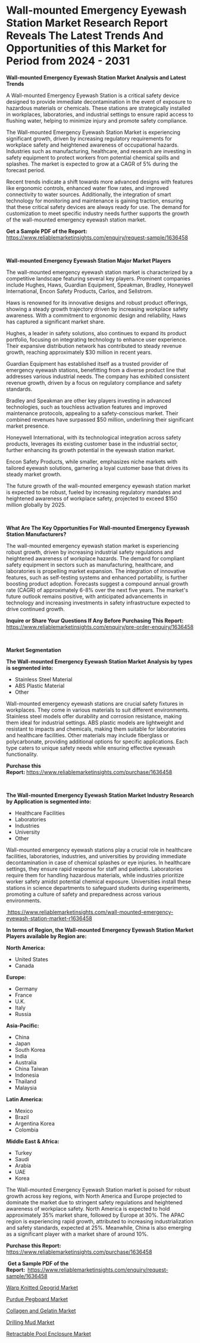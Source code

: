 <p><h1>Wall-mounted Emergency Eyewash Station Market Research Report Reveals The Latest Trends And Opportunities of this Market for Period from 2024 - 2031</h1></p><p><strong>Wall-mounted Emergency Eyewash Station Market Analysis and Latest Trends</strong></p>
<p><p>A Wall-mounted Emergency Eyewash Station is a critical safety device designed to provide immediate decontamination in the event of exposure to hazardous materials or chemicals. These stations are strategically installed in workplaces, laboratories, and industrial settings to ensure rapid access to flushing water, helping to minimize injury and promote safety compliance.</p><p>The Wall-mounted Emergency Eyewash Station Market is experiencing significant growth, driven by increasing regulatory requirements for workplace safety and heightened awareness of occupational hazards. Industries such as manufacturing, healthcare, and research are investing in safety equipment to protect workers from potential chemical spills and splashes. The market is expected to grow at a CAGR of 5% during the forecast period. </p><p>Recent trends indicate a shift towards more advanced designs with features like ergonomic controls, enhanced water flow rates, and improved connectivity to water sources. Additionally, the integration of smart technology for monitoring and maintenance is gaining traction, ensuring that these critical safety devices are always ready for use. The demand for customization to meet specific industry needs further supports the growth of the wall-mounted emergency eyewash station market.</p></p>
<p><strong>Get a Sample PDF of the Report:&nbsp;</strong> <a href="https://www.reliablemarketinsights.com/enquiry/request-sample/1636458">https://www.reliablemarketinsights.com/enquiry/request-sample/1636458</a></p>
<p>&nbsp;</p>
<p><strong>Wall-mounted Emergency Eyewash Station Major Market Players</strong></p>
<p><p>The wall-mounted emergency eyewash station market is characterized by a competitive landscape featuring several key players. Prominent companies include Hughes, Haws, Guardian Equipment, Speakman, Bradley, Honeywell International, Encon Safety Products, Carlos, and Sellstrom. </p><p>Haws is renowned for its innovative designs and robust product offerings, showing a steady growth trajectory driven by increasing workplace safety awareness. With a commitment to ergonomic design and reliability, Haws has captured a significant market share. </p><p>Hughes, a leader in safety solutions, also continues to expand its product portfolio, focusing on integrating technology to enhance user experience. Their expansive distribution network has contributed to steady revenue growth, reaching approximately $30 million in recent years.</p><p>Guardian Equipment has established itself as a trusted provider of emergency eyewash stations, benefitting from a diverse product line that addresses various industrial needs. The company has exhibited consistent revenue growth, driven by a focus on regulatory compliance and safety standards.</p><p>Bradley and Speakman are other key players investing in advanced technologies, such as touchless activation features and improved maintenance protocols, appealing to a safety-conscious market. Their combined revenues have surpassed $50 million, underlining their significant market presence.</p><p>Honeywell International, with its technological integration across safety products, leverages its existing customer base in the industrial sector, further enhancing its growth potential in the eyewash station market.</p><p>Encon Safety Products, while smaller, emphasizes niche markets with tailored eyewash solutions, garnering a loyal customer base that drives its steady market growth.</p><p>The future growth of the wall-mounted emergency eyewash station market is expected to be robust, fueled by increasing regulatory mandates and heightened awareness of workplace safety, projected to exceed $150 million globally by 2025.</p></p>
<p>&nbsp;</p>
<p><strong>What Are The Key Opportunities For Wall-mounted Emergency Eyewash Station Manufacturers?</strong></p>
<p><p>The wall-mounted emergency eyewash station market is experiencing robust growth, driven by increasing industrial safety regulations and heightened awareness of workplace hazards. The demand for compliant safety equipment in sectors such as manufacturing, healthcare, and laboratories is propelling market expansion. The integration of innovative features, such as self-testing systems and enhanced portability, is further boosting product adoption. Forecasts suggest a compound annual growth rate (CAGR) of approximately 6-8% over the next five years. The market's future outlook remains positive, with anticipated advancements in technology and increasing investments in safety infrastructure expected to drive continued growth.</p></p>
<p><strong>Inquire or Share Your Questions If Any Before Purchasing This Report:</strong> <a href="https://www.reliablemarketinsights.com/enquiry/pre-order-enquiry/1636458">https://www.reliablemarketinsights.com/enquiry/pre-order-enquiry/1636458</a></p>
<p>&nbsp;</p>
<p><strong>Market Segmentation</strong></p>
<p><strong>The Wall-mounted Emergency Eyewash Station Market Analysis by types is segmented into:</strong></p>
<p><ul><li>Stainless Steel Material</li><li>ABS Plastic Material</li><li>Other</li></ul></p>
<p><p>Wall-mounted emergency eyewash stations are crucial safety fixtures in workplaces. They come in various materials to suit different environments. Stainless steel models offer durability and corrosion resistance, making them ideal for industrial settings. ABS plastic models are lightweight and resistant to impacts and chemicals, making them suitable for laboratories and healthcare facilities. Other materials may include fiberglass or polycarbonate, providing additional options for specific applications. Each type caters to unique safety needs while ensuring effective eyewash functionality.</p></p>
<p><strong>Purchase this Report:&nbsp;</strong><a href="https://www.reliablemarketinsights.com/purchase/1636458">https://www.reliablemarketinsights.com/purchase/1636458</a></p>
<p>&nbsp;</p>
<p><strong>The Wall-mounted Emergency Eyewash Station Market Industry Research by Application is segmented into:</strong></p>
<p><ul><li>Healthcare Facilities</li><li>Laboratories</li><li>Industries</li><li>University</li><li>Other</li></ul></p>
<p><p>Wall-mounted emergency eyewash stations play a crucial role in healthcare facilities, laboratories, industries, and universities by providing immediate decontamination in case of chemical splashes or eye injuries. In healthcare settings, they ensure rapid response for staff and patients. Laboratories require them for handling hazardous materials, while industries prioritize worker safety amidst potential chemical exposure. Universities install these stations in science departments to safeguard students during experiments, promoting a culture of safety and preparedness across various environments.</p></p>
<p><a href="https://www.reliablemarketinsights.com/wall-mounted-emergency-eyewash-station-market-r1636458">&nbsp;https://www.reliablemarketinsights.com/wall-mounted-emergency-eyewash-station-market-r1636458</a></p>
<p><strong>In terms of Region, the Wall-mounted Emergency Eyewash Station Market Players available by Region are:</strong></p>
<p>
    <p> <strong> North America: </strong>
        <ul>
            <li>United States</li>
            <li>Canada</li>
        </ul>
        </p> 
    <p> <strong> Europe: </strong>
        <ul>
            <li>Germany</li>
            <li>France</li>
            <li>U.K.</li>
            <li>Italy</li>
            <li>Russia</li>
        </ul>
        </p> 
    <p> <strong> Asia-Pacific: </strong>
        <ul>
            <li>China</li>
            <li>Japan</li>
            <li>South Korea</li>
            <li>India</li>
            <li>Australia</li>
            <li>China Taiwan</li>
            <li>Indonesia</li>
            <li>Thailand</li>
            <li>Malaysia</li>
        </ul>
        </p> 
    <p> <strong> Latin America: </strong>
        <ul>
            <li>Mexico</li>
            <li>Brazil</li>
            <li>Argentina Korea</li>
            <li>Colombia</li>
        </ul>
        </p> 
    <p> <strong> Middle East & Africa: </strong>
        <ul>
            <li>Turkey</li>
            <li>Saudi</li>
            <li>Arabia</li>
            <li>UAE</li>
            <li>Korea</li>
        </ul>
    </p>
    </p>
<p><p>The Wall-mounted Emergency Eyewash Station market is poised for robust growth across key regions, with North America and Europe projected to dominate the market due to stringent safety regulations and heightened awareness of workplace safety. North America is expected to hold approximately 35% market share, followed by Europe at 30%. The APAC region is experiencing rapid growth, attributed to increasing industrialization and safety standards, expected at 25%. Meanwhile, China is also emerging as a significant player with a market share of around 10%.</p></p>
<p><strong>Purchase this Report: </strong><a href="https://www.reliablemarketinsights.com/purchase/1636458">https://www.reliablemarketinsights.com/purchase/1636458</a></p>
<p>&nbsp;<strong>Get a Sample PDF of the Report:&nbsp;&nbsp;</strong><a href="https://www.reliablemarketinsights.com/enquiry/request-sample/1636458">https://www.reliablemarketinsights.com/enquiry/request-sample/1636458</a></p>
<p><strong></strong></p>
<p><p><a href="https://medium.com/@willybrekke26/warp-knitted-geogrid-market-research-report-exploring-market-size-and-revenue-analysis-for-warp-ffd3f556a391?postPublishedType=repub">Warp Knitted Geogrid Market</a></p><p><a href="https://issuu.com/reportprime-2/docs/purdue-pegboard-market-size-2030.pp_6b5077c9a094cf">Purdue Pegboard Market</a></p><p><a href="https://www.linkedin.com/pulse/role-collagen-gelatin-market-applications-food-industrypharmaceuticalcosmeticsfertilizerindustrialothers-8dabe?trackingId=1iDmUUd%2BTNKSfWRiuSLGrw%3D%3D">Collagen and Gelatin Market</a></p><p><a href="https://www.linkedin.com/pulse/exploring-drilling-mud-market-dynamics-revenue-analysis-l2hye?trackingId=lZmMqCOoSf2a6bPmcvGKhg%3D%3D">Drilling Mud Market</a></p><p><a href="https://issuu.com/reportprime-2/docs/retractable-pool-enclosure-market-s_e1f8f15234b11c">Retractable Pool Enclosure Market</a></p></p>